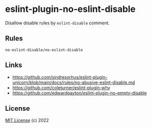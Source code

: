 # eslint-plugin-no-eslint-disable

Disallow disable rules by `eslint-disable` comment.

## Rules

`no-eslint-disable/no-eslint-disable`

## Links

- https://github.com/sindresorhus/eslint-plugin-unicorn/blob/main/docs/rules/no-abusive-eslint-disable.md
- https://github.com/coleturner/eslint-plugin-why
- https://github.com/edwardpayton/eslint-plugin-no-empty-disable

## License

[MIT License](https://opensource.org/licenses/MIT) (c) 2022
